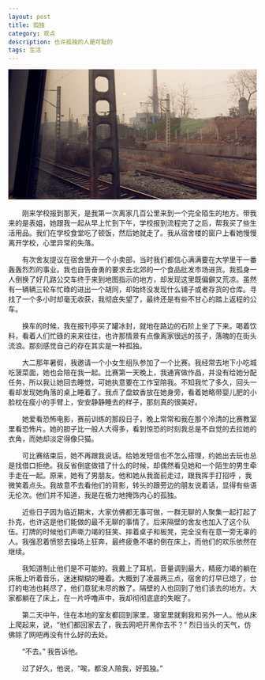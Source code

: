 ```yaml
---
layout: post
title: 孤独
category: 观点
description: 也许孤独的人是可耻的
tags: 生活
---
```

![world](/src/static/blog/img/blog/20150712/2015071200.jpg)

　　刚来学校报到那天，是我第一次离家几百公里来到一个完全陌生的地方。带我来的是表姐，她跟我一起从早上忙到下午，学校报到流程完了之后，帮我买了些生活用品。我们在学校食堂吃了顿饭，然后她就走了。我从宿舍楼的窗户上看她慢慢离开学校，心里异常的失落。
<!--more-->
　　有次舍友提议在宿舍里开一个小卖部，当时我们都信心满满要在大学里干一番轰轰烈烈的事业。我也自告奋勇的要求去北郊的一个食品批发市场进货。我孤身一人倒换了好几路公交车终于来到地图指示的地方，却发现这里既偏僻又荒凉。虽然有一辆辆三轮车忙碌的进出一个胡同，却始终没发现什么铺子或者存货的仓库。寻找了一个多小时却毫无收获，我彻底失望了，最终还是有些不甘心的踏上返程的公车。

　　换车的时候，我在报刊亭买了罐冰封，就地在路边的石阶上坐了下来。喝着饮料，看着人们忙碌的来来往往，也许那情景有点像离家很远的孩子，落魄的在街头流浪。那刻感觉自己的存在其实是一种孤独。

　　大二那年暑假，我邀请一个小女生组队参加了一个比赛。我经常去地下小吃城吃菠菜面，她也会陪在我一起。比赛第一天晚上，我通宵做作品，并没有给她分配任务，所以我让她回去睡觉，可她执意要在工作室陪我。不知我忙了多久，回头一看却发现她角落的桌上睡着了。我点了盘蚊香放在她身旁，看着她略带婴儿肥的小脸枕在瘦小的手臂上，安安静静睡去的样子，那刻真的很美好。

　　她爱看恐怖电影，赛前训练的那段日子，晚上常常和我在那个冷清的比赛教室里看恐怖片。她的胆子比一般人大得多，看到惊恐的时刻我总是不自觉的去拉她的衣角，而她却淡定得像只猫。

　　可比赛结束后，她不再跟我说话。给她发短信也不怎么搭理，约她出去玩也总是找借口拒绝。我反省倒底做错了什么的时候，却偶然看见她和一个陌生的男生牵手走在一起。原来，她有了男朋友。他和她从我面前走过，跟我挥手打招呼 ，我微笑着点头。我故意不去看他们的背影，转头的跟旁边的朋友说着话，显得有些语无伦次。他们并不知道，我是在极力地掩饰内心的孤独。

　　近些日子因为临近期末，大家仿佛都无事可做，一群无聊的人聚集一起打起了扑克，也许这是他们能做的最不无聊的事情了。后来隔壁的舍友也加入了这个队伍。打牌的时候他们声嘶力竭的狂笑、摔着桌子和板凳，完全没有在意一旁无辜的人。我强忍着愤怒去操场上狂奔，最终疲惫不堪的倒在床上，而他们的欢乐依然在继续。

　　我知道制止他们是不可能的。我戴上了耳机，音量调到最大，精疲力竭的躺在床板上听着音乐，迷迷糊糊的睡着。大概到了凌晨两三点，宿舍的灯早已熄了，台灯的电池也耗尽了，他们意犹未尽的散了。隔壁的人也回到了他们该去的地方。大家都躺在了床上，在一片呼噜声中，我却彻彻底底的失眠了。

　　第二天中午，住在本地的室友都回到家里，寝室里就剩我和另外一人。他从床上爬起来，说，“他们都回家去了，我去网吧开黑你去不？” 烈日当头的天气，仿佛除了网吧再没有什么好的去处。

　　“不去。” 我告诉他。

　　过了好久，他说，“唉，都没人陪我，好孤独。”


